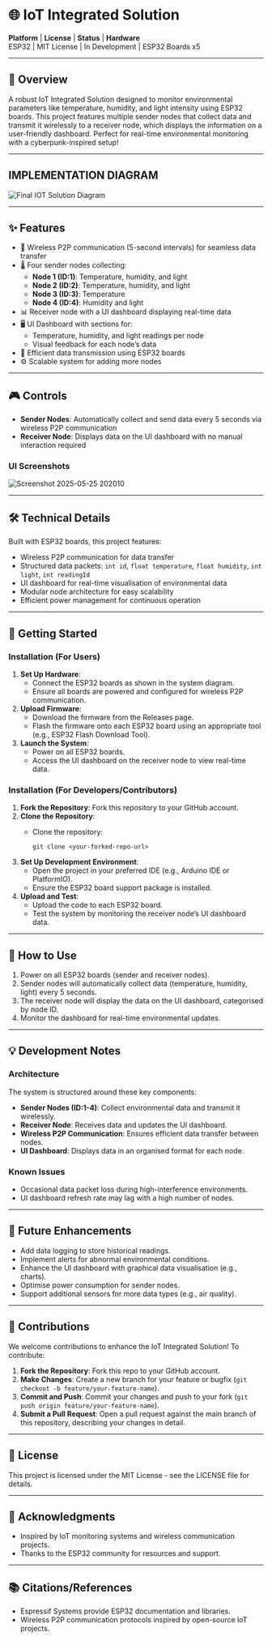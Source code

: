 # 🌐 IoT Integrated Solution

**Platform** | **License** | **Status** | **Hardware**\
ESP32 | MIT License | In Development | ESP32 Boards x5

---

## 📖 Overview

A robust IoT Integrated Solution designed to monitor environmental parameters like temperature, humidity, and light intensity using ESP32 boards. This project features multiple sender nodes that collect data and transmit it wirelessly to a receiver node, which displays the information on a user-friendly dashboard. Perfect for real-time environmental monitoring with a cyberpunk-inspired setup!

---

## IMPLEMENTATION DIAGRAM
![Final IOT Solution Diagram](https://github.com/user-attachments/assets/7efce2a9-8a80-4eec-a2a6-a30af7ef20b6)

---

## ✨ Features

- 📡 Wireless P2P communication (5-second intervals) for seamless data transfer
- 🌡️ Four sender nodes collecting:
  - **Node 1 (ID:1)**: Temperature, humidity, and light
  - **Node 2 (ID:2)**: Temperature, humidity, and light
  - **Node 3 (ID:3)**: Temperature
  - **Node 4 (ID:4)**: Humidity and light
- 📊 Receiver node with a UI dashboard displaying real-time data
- 🖥️ UI Dashboard with sections for:
  - Temperature, humidity, and light readings per node
  - Visual feedback for each node’s data
- 🔄 Efficient data transmission using ESP32 boards
- ⚙️ Scalable system for adding more nodes

---

## 🎮 Controls

- **Sender Nodes**: Automatically collect and send data every 5 seconds via wireless P2P communication
- **Receiver Node**: Displays data on the UI dashboard with no manual interaction required

### UI Screenshots

![Screenshot 2025-05-25 202010](https://github.com/user-attachments/assets/1deae4e3-aada-4da9-955e-438ac5c6a8de)

---

## 🛠️ Technical Details

Built with ESP32 boards, this project features:

- Wireless P2P communication for data transfer
- Structured data packets: `int id`, `float temperature`, `float humidity`, `int light`, `int readingId`
- UI dashboard for real-time visualisation of environmental data
- Modular node architecture for easy scalability
- Efficient power management for continuous operation

---

## 🚀 Getting Started

### Installation (For Users)

1. **Set Up Hardware**:
   - Connect the ESP32 boards as shown in the system diagram.
   - Ensure all boards are powered and configured for wireless P2P communication.
2. **Upload Firmware**:
   - Download the firmware from the Releases page.
   - Flash the firmware onto each ESP32 board using an appropriate tool (e.g., ESP32 Flash Download Tool).
3. **Launch the System**:
   - Power on all ESP32 boards.
   - Access the UI dashboard on the receiver node to view real-time data.

### Installation (For Developers/Contributors)

1. **Fork the Repository**: Fork this repository to your GitHub account.
2. **Clone the Repository**:
   - Clone the repository:

     ```
     git clone <your-forked-repo-url>
     ```
3. **Set Up Development Environment**:
   - Open the project in your preferred IDE (e.g., Arduino IDE or PlatformIO).
   - Ensure the ESP32 board support package is installed.
4. **Upload and Test**:
   - Upload the code to each ESP32 board.
   - Test the system by monitoring the receiver node’s UI dashboard data.

---

## 🎯 How to Use

1. Power on all ESP32 boards (sender and receiver nodes).
2. Sender nodes will automatically collect data (temperature, humidity, light) every 5 seconds.
3. The receiver node will display the data on the UI dashboard, categorised by node ID.
4. Monitor the dashboard for real-time environmental updates.

---

## 💡 Development Notes

### Architecture

The system is structured around these key components:

- **Sender Nodes (ID:1-4)**: Collect environmental data and transmit it wirelessly.
- **Receiver Node**: Receives data and updates the UI dashboard.
- **Wireless P2P Communication**: Ensures efficient data transfer between nodes.
- **UI Dashboard**: Displays data in an organised format for each node.

### Known Issues

- Occasional data packet loss during high-interference environments.
- UI dashboard refresh rate may lag with a high number of nodes.

---

## 📝 Future Enhancements

- Add data logging to store historical readings.
- Implement alerts for abnormal environmental conditions.
- Enhance the UI dashboard with graphical data visualisation (e.g., charts).
- Optimise power consumption for sender nodes.
- Support additional sensors for more data types (e.g., air quality).

---

## 🤝 Contributions

We welcome contributions to enhance the IoT Integrated Solution! To contribute:

1. **Fork the Repository**: Fork this repo to your GitHub account.
2. **Make Changes**: Create a new branch for your feature or bugfix (`git checkout -b feature/your-feature-name`).
3. **Commit and Push**: Commit your changes and push to your fork (`git push origin feature/your-feature-name`).
4. **Submit a Pull Request**: Open a pull request against the main branch of this repository, describing your changes in detail.

---

## 📄 License

This project is licensed under the MIT License - see the LICENSE file for details.

---

## 👏 Acknowledgments

- Inspired by IoT monitoring systems and wireless communication projects.
- Thanks to the ESP32 community for resources and support.

---

## 📚 Citations/References

- Espressif Systems provide ESP32 documentation and libraries.
- Wireless P2P communication protocols inspired by open-source IoT projects.
